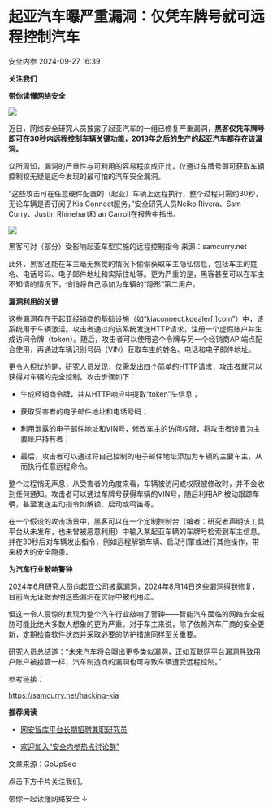 #  起亚汽车曝严重漏洞：仅凭车牌号就可远程控制汽车   
 安全内参   2024-09-27 16:39  
  
**关注我们**  
  
  
**带你读懂网络安全**  
  
  
![](https://mmbiz.qpic.cn/sz_mmbiz_png/INYsicz2qhvbUBC9UUdNoWiaILSmicMiaJK5RTxOkvmHBiaNtfib0QxvEcgTcZribotl6RsDGDemExtGibsJa2kXnnwuEw/640?wx_fmt=other&from=appmsg&tp=webp&wxfrom=5&wx_lazy=1&wx_co=1 "")  
  
  
近日，网络安全研究人员披露了起亚汽车的一组已修复严重漏洞，**黑客仅凭车牌号即可在30秒内远程控制车辆关键功能，2013年之后的生产的起亚汽车都存在该漏洞。**  
  
  
众所周知，漏洞的严重性与可利用的容易程度成正比，仅通过车牌号即可获取车辆控制权无疑是迄今发现的最可怕的汽车安全漏洞。  
  
  
“这些攻击可在任意硬件配置的（起亚）车辆上远程执行，整个过程只需约30秒，无论车辆是否订阅了Kia Connect服务，”安全研究人员Neiko Rivera、Sam Curry、Justin Rhinehart和Ian Carroll在报告中指出。  
  
  
![](https://mmbiz.qpic.cn/sz_mmbiz_png/INYsicz2qhvbUBC9UUdNoWiaILSmicMiaJK5j9F1nZDIYB5qtOdCxUu8qmANAOtvclnEcjxBTLy4xjN3hS5Nc5RUzw/640?wx_fmt=other&from=appmsg&tp=webp&wxfrom=5&wx_lazy=1&wx_co=1 "")  
  
黑客可对（部分）受影响起亚车型实施的远程控制指令 来源：samcurry.net  
  
  
此外，黑客还能在车主毫无察觉的情况下偷偷获取车主隐私信息，包括车主的姓名、电话号码、电子邮件地址和实际住址等。更为严重的是，黑客甚至可以在车主不知情的情况下，悄悄将自己添加为车辆的“隐形”第二用户。  
  
  
  
**漏洞利用的关键**  
  
  
  
这些漏洞存在于起亚经销商的基础设施（如“kiaconnect.kdealer[.]com”）中，该系统用于车辆激活。攻击者通过向该系统发送HTTP请求，注册一个虚假账户并生成访问令牌（token）。随后，攻击者可以使用这个令牌与另一个经销商API端点配合使用，再通过车辆识别号码（VIN）获取车主的姓名、电话和电子邮件地址。  
  
  
更令人担忧的是，研究人员发现，仅需发出四个简单的HTTP请求，攻击者就可以获得对车辆的完全控制。攻击步骤如下：  
  
- 生成经销商令牌，并从HTTP响应中提取“token”头信息；  
  
- 获取受害者的电子邮件地址和电话号码；  
  
- 利用泄露的电子邮件地址和VIN号，修改车主的访问权限，将攻击者设置为主要账户持有者；  
  
- 最后，攻击者可以通过将自己控制的电子邮件地址添加为车辆的主要车主，从而执行任意远程命令。  
  
整个过程悄无声息，从受害者的角度来看，车辆被访问或权限被修改时，并不会收到任何通知。攻击者可以通过车牌号获得车辆的VIN号，随后利用API被动跟踪车辆，甚至发送主动指令如解锁、启动或鸣笛等。  
  
  
在一个假设的攻击场景中，黑客可以在一个定制控制台（编者：研究者声明该工具平台从未发布，也未曾被恶意利用）中输入某起亚车辆的车牌号检索到车主信息，并在30秒后对车辆发出指令，例如远程解锁车辆、启动引擎或进行其他操作，带来极大的安全隐患。  
  
  
  
**为汽车行业敲响警钟**  
  
  
  
2024年6月研究人员向起亚公司披露漏洞，2024年8月14日这些漏洞得到修复，目前尚无证据表明这些漏洞在实际中被利用过。  
  
  
但这一令人震惊的发现为整个汽车行业敲响了警钟——智能汽车面临的网络安全威胁可能比绝大多数人想象的更为严重。对于车主来说，除了依赖汽车厂商的安全更新，定期检查软件状态并采取必要的防护措施同样至关重要。  
  
  
研究人员总结道：“未来汽车将会曝出更多类似漏洞，正如互联网平台漏洞导致用户账户被接管一样，汽车制造商的漏洞也可导致车辆遭受远程控制。”  
  
  
参考链接：  
  
https://samcurry.net/hacking-kia  
  
  
  
**推荐阅读**  
- [网安智库平台长期招聘兼职研究员](http://mp.weixin.qq.com/s?__biz=MzI4NDY2MDMwMw==&mid=2247499450&idx=2&sn=2da3ca2e0b4d4f9f56ea7f7579afc378&chksm=ebfab99adc8d308c3ba6e7a74bd41beadf39f1b0e38a39f7235db4c305c06caa49ff63a0cc1d&scene=21#wechat_redirect)  
  
  
- [欢迎加入“安全内参热点讨论群”](https://mp.weixin.qq.com/s?__biz=MzI4NDY2MDMwMw==&mid=2247501251&idx=1&sn=8b6ebecbe80c1c72317948494f87b489&chksm=ebfa82e3dc8d0bf595d039e75b446e14ab96bf63cf8ffc5d553b58248dde3424fb18e6947440&token=525430415&lang=zh_CN&scene=21#wechat_redirect)  
  
  
  
  
  
  
文章来源：GoUpSec  
  
  
点击下方卡片关注我们，  
  
带你一起读懂网络安全 ↓  
  
  
  
  
